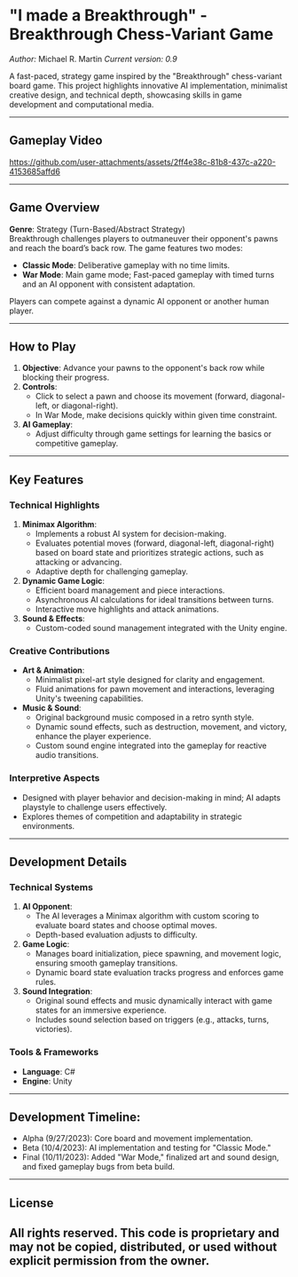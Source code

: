 # "I made a Breakthrough" - Breakthrough Chess-Variant Game
*Author:* Michael R. Martin
*Current version: 0.9*

A fast-paced, strategy game inspired by the "Breakthrough" chess-variant board game. 
This project highlights innovative AI implementation, minimalist creative design, and technical depth, showcasing skills in game development and computational media.

---

## Gameplay Video
https://github.com/user-attachments/assets/2ff4e38c-81b8-437c-a220-4153685affd6

---


## Game Overview

**Genre**: Strategy (Turn-Based/Abstract Strategy)  
Breakthrough challenges players to outmaneuver their opponent's pawns and reach the board’s back row. The game features two modes:
- **Classic Mode**: Deliberative gameplay with no time limits.
- **War Mode**: Main game mode; Fast-paced gameplay with timed turns and an AI opponent with consistent adaptation.

Players can compete against a dynamic AI opponent or another human player.

---

## How to Play

1. **Objective**: Advance your pawns to the opponent's back row while blocking their progress.
2. **Controls**:
   - Click to select a pawn and choose its movement (forward, diagonal-left, or diagonal-right).
   - In War Mode, make decisions quickly within given time constraint.
3. **AI Gameplay**:
   - Adjust difficulty through game settings for learning the basics or competitive gameplay.

---

## Key Features

### Technical Highlights
1. **Minimax Algorithm**:
   - Implements a robust AI system for decision-making.
   - Evaluates potential moves (forward, diagonal-left, diagonal-right) based on board state and prioritizes strategic actions, such as attacking or advancing.
   - Adaptive depth for challenging gameplay.
2. **Dynamic Game Logic**:
   - Efficient board management and piece interactions.
   - Asynchronous AI calculations for ideal transitions between turns.
   - Interactive move highlights and attack animations.
3. **Sound & Effects**:
   - Custom-coded sound management integrated with the Unity engine.

### Creative Contributions
- **Art & Animation**:
  - Minimalist pixel-art style designed for clarity and engagement.
  - Fluid animations for pawn movement and interactions, leveraging Unity's tweening capabilities.
- **Music & Sound**:
  - Original background music composed in a retro synth style.
  - Dynamic sound effects, such as destruction, movement, and victory, enhance the player experience.
  - Custom sound engine integrated into the gameplay for reactive audio transitions.

### Interpretive Aspects
- Designed with player behavior and decision-making in mind; AI adapts playstyle to challenge users effectively.
- Explores themes of competition and adaptability in strategic environments.

---

## Development Details

### Technical Systems
1. **AI Opponent**:
   - The AI leverages a Minimax algorithm with custom scoring to evaluate board states and choose optimal moves.
   - Depth-based evaluation adjusts to difficulty.
2. **Game Logic**:
   - Manages board initialization, piece spawning, and movement logic, ensuring smooth gameplay transitions.
   - Dynamic board state evaluation tracks progress and enforces game rules.
3. **Sound Integration**:
   - Original sound effects and music dynamically interact with game states for an immersive experience.
   - Includes sound selection based on triggers (e.g., attacks, turns, victories).

### Tools & Frameworks
- **Language**: C#  
- **Engine**: Unity  
---
## Development Timeline:
  - Alpha (9/27/2023): Core board and movement implementation.
  - Beta (10/4/2023): AI implementation and testing for "Classic Mode."
  - Final (10/11/2023): Added "War Mode," finalized art and sound design, and fixed gameplay bugs from beta build.
---
## License
## All rights reserved. This code is proprietary and may not be copied, distributed, or used without explicit permission from the owner.
